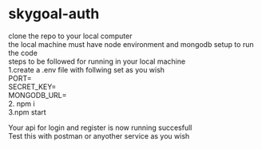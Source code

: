 # skygoal-auth
clone the repo to your local computer  
the local machine must have node environment and mongodb setup to run the code  
steps to be followed for running in your local machine  
1.create a .env file with follwing set as you wish  
PORT=  
SECRET_KEY=  
MONGODB_URL=  
2. npm i  
3.npm start  

  Your api for login and register is now running succesfull  
  Test this with postman or anyother service as you wish  
  
